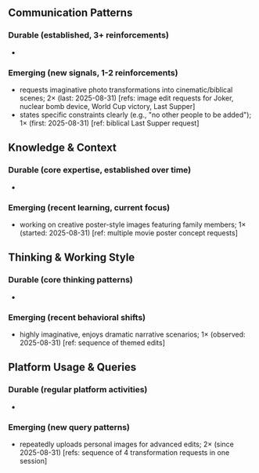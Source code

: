 ## Communication Patterns
### Durable (established, 3+ reinforcements)
- 

### Emerging (new signals, 1-2 reinforcements)
- requests imaginative photo transformations into cinematic/biblical scenes; 2× (last: 2025-08-31) [refs: image edit requests for Joker, nuclear bomb device, World Cup victory, Last Supper]
- states specific constraints clearly (e.g., "no other people to be added"); 1× (first: 2025-08-31) [ref: biblical Last Supper request]

## Knowledge & Context
### Durable (core expertise, established over time)
-

### Emerging (recent learning, current focus)
- working on creative poster-style images featuring family members; 1× (started: 2025-08-31) [ref: multiple movie poster concept requests]

## Thinking & Working Style
### Durable (core thinking patterns)
-

### Emerging (recent behavioral shifts)
- highly imaginative, enjoys dramatic narrative scenarios; 1× (observed: 2025-08-31) [ref: sequence of themed edits]

## Platform Usage & Queries
### Durable (regular platform activities)
-

### Emerging (new query patterns)
- repeatedly uploads personal images for advanced edits; 2× (since 2025-08-31) [refs: sequence of 4 transformation requests in one session]